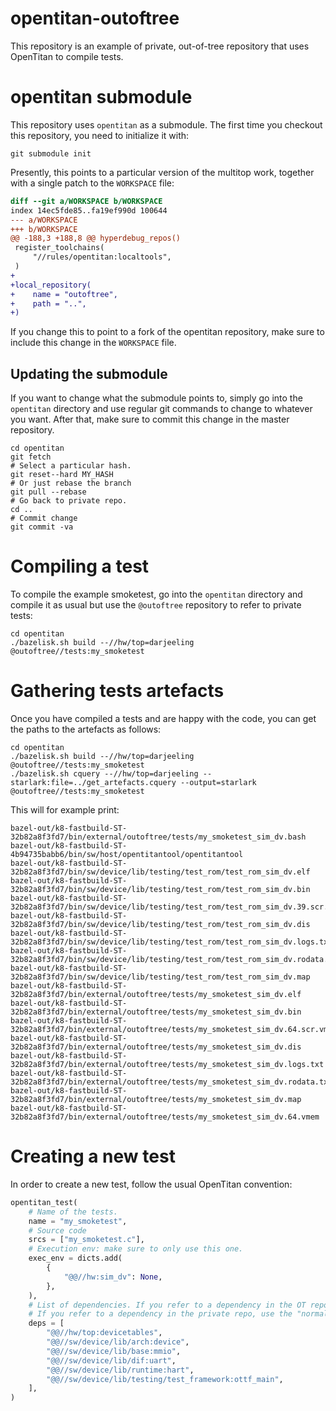 # opentitan-outoftree

This repository is an example of private, out-of-tree repository that uses OpenTitan to compile tests.

# opentitan submodule

This repository uses `opentitan` as a submodule. The first time you checkout this repository, you need
to initialize it with:
```console
git submodule init
```
Presently, this points to a particular version of the multitop work, together with a single patch to
the `WORKSPACE` file:
```diff
diff --git a/WORKSPACE b/WORKSPACE
index 14ec5fde85..fa19ef990d 100644
--- a/WORKSPACE
+++ b/WORKSPACE
@@ -188,3 +188,8 @@ hyperdebug_repos()
 register_toolchains(
     "//rules/opentitan:localtools",
 )
+
+local_repository(
+    name = "outoftree",
+    path = "..",
+)
```
If you change this to point to a fork of the opentitan repository, make sure to include this change
in the `WORKSPACE` file.

## Updating the submodule

If you want to change what the submodule points to, simply go into the `opentitan` directory
and use regular git commands to change to whatever you want. After that, make sure to
commit this change in the master repository.
```console
cd opentitan
git fetch
# Select a particular hash.
git reset--hard MY_HASH
# Or just rebase the branch
git pull --rebase
# Go back to private repo.
cd ..
# Commit change
git commit -va
```

# Compiling a test

To compile the example smoketest, go into the `opentitan` directory and compile it as usual
but use the `@outoftree` repository to refer to private tests:
```console
cd opentitan
./bazelisk.sh build --//hw/top=darjeeling @outoftree//tests:my_smoketest
```

# Gathering tests artefacts

Once you have compiled a tests and are happy with the code, you can get the paths to the artefacts as
follows:
```console
cd opentitan
./bazelisk.sh build --//hw/top=darjeeling @outoftree//tests:my_smoketest
./bazelisk.sh cquery --//hw/top=darjeeling --starlark:file=../get_artefacts.cquery --output=starlark @outoftree//tests:my_smoketest
```
This will for example print:
```
bazel-out/k8-fastbuild-ST-32b82a8f3fd7/bin/external/outoftree/tests/my_smoketest_sim_dv.bash
bazel-out/k8-fastbuild-ST-4b94735babb6/bin/sw/host/opentitantool/opentitantool
bazel-out/k8-fastbuild-ST-32b82a8f3fd7/bin/sw/device/lib/testing/test_rom/test_rom_sim_dv.elf
bazel-out/k8-fastbuild-ST-32b82a8f3fd7/bin/sw/device/lib/testing/test_rom/test_rom_sim_dv.bin
bazel-out/k8-fastbuild-ST-32b82a8f3fd7/bin/sw/device/lib/testing/test_rom/test_rom_sim_dv.39.scr.vmem
bazel-out/k8-fastbuild-ST-32b82a8f3fd7/bin/sw/device/lib/testing/test_rom/test_rom_sim_dv.dis
bazel-out/k8-fastbuild-ST-32b82a8f3fd7/bin/sw/device/lib/testing/test_rom/test_rom_sim_dv.logs.txt
bazel-out/k8-fastbuild-ST-32b82a8f3fd7/bin/sw/device/lib/testing/test_rom/test_rom_sim_dv.rodata.txt
bazel-out/k8-fastbuild-ST-32b82a8f3fd7/bin/sw/device/lib/testing/test_rom/test_rom_sim_dv.map
bazel-out/k8-fastbuild-ST-32b82a8f3fd7/bin/external/outoftree/tests/my_smoketest_sim_dv.elf
bazel-out/k8-fastbuild-ST-32b82a8f3fd7/bin/external/outoftree/tests/my_smoketest_sim_dv.bin
bazel-out/k8-fastbuild-ST-32b82a8f3fd7/bin/external/outoftree/tests/my_smoketest_sim_dv.64.scr.vmem
bazel-out/k8-fastbuild-ST-32b82a8f3fd7/bin/external/outoftree/tests/my_smoketest_sim_dv.dis
bazel-out/k8-fastbuild-ST-32b82a8f3fd7/bin/external/outoftree/tests/my_smoketest_sim_dv.logs.txt
bazel-out/k8-fastbuild-ST-32b82a8f3fd7/bin/external/outoftree/tests/my_smoketest_sim_dv.rodata.txt
bazel-out/k8-fastbuild-ST-32b82a8f3fd7/bin/external/outoftree/tests/my_smoketest_sim_dv.map
bazel-out/k8-fastbuild-ST-32b82a8f3fd7/bin/external/outoftree/tests/my_smoketest_sim_dv.64.vmem
```

# Creating a new test

In order to create a new test, follow the usual OpenTitan convention:
```python
opentitan_test(
    # Name of the tests.
    name = "my_smoketest",
    # Source code
    srcs = ["my_smoketest.c"],
    # Execution env: make sure to only use this one.
    exec_env = dicts.add(
        {
            "@@//hw:sim_dv": None,
        },
    ),
    # List of dependencies. If you refer to a dependency in the OT repo, prefix it by @@.
    # If you refer to a dependency in the private repo, use the "normal" syntax.
    deps = [
        "@@//hw/top:devicetables",
        "@@//sw/device/lib/arch:device",
        "@@//sw/device/lib/base:mmio",
        "@@//sw/device/lib/dif:uart",
        "@@//sw/device/lib/runtime:hart",
        "@@//sw/device/lib/testing/test_framework:ottf_main",
    ],
)
```
